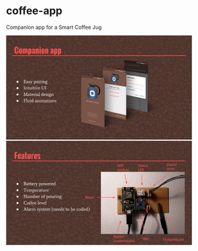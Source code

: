 # coffee-app
Companion app for a Smart Coffee Jug

![User Interface in Material design](images/design.png?raw=true "User Interface in Material design")
![Features](images/features.png?raw=true "Features")
